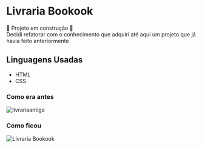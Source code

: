 # Livraria Bookook
 :construction: Projeto em construção :construction: <br>
Decidi refatorar com o conhecimento que adquiri até aqui um projeto que já havia feito anteriormente

## Linguagens Usadas
- HTML 
- CSS

### Como era antes
![livrariaantiga](https://github.com/mejessica/livrariaBookook/assets/82670472/eed39e7d-d128-4757-a9f8-a43b48478d34)


### Como ficou 
![Livraria Bookook](https://github.com/mejessica/livrariaBookook/assets/82670472/eb75dd1f-1faf-4384-aebb-df1084456e8d)

